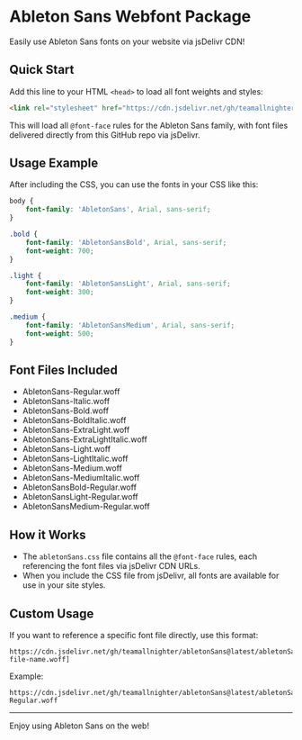 # Ableton Sans Webfont Package

Easily use Ableton Sans fonts on your website via jsDelivr CDN!

## Quick Start

Add this line to your HTML `<head>` to load all font weights and styles:

```html
<link rel="stylesheet" href="https://cdn.jsdelivr.net/gh/teamallnighter/abletonSans@latest/abletonSans.css">
```

This will load all `@font-face` rules for the Ableton Sans family, with font files delivered directly from this GitHub repo via jsDelivr.

## Usage Example

After including the CSS, you can use the fonts in your CSS like this:

```css
body {
	font-family: 'AbletonSans', Arial, sans-serif;
}

.bold {
	font-family: 'AbletonSansBold', Arial, sans-serif;
	font-weight: 700;
}

.light {
	font-family: 'AbletonSansLight', Arial, sans-serif;
	font-weight: 300;
}

.medium {
	font-family: 'AbletonSansMedium', Arial, sans-serif;
	font-weight: 500;
}
```

## Font Files Included

- AbletonSans-Regular.woff
- AbletonSans-Italic.woff
- AbletonSans-Bold.woff
- AbletonSans-BoldItalic.woff
- AbletonSans-ExtraLight.woff
- AbletonSans-ExtraLightItalic.woff
- AbletonSans-Light.woff
- AbletonSans-LightItalic.woff
- AbletonSans-Medium.woff
- AbletonSans-MediumItalic.woff
- AbletonSansBold-Regular.woff
- AbletonSansLight-Regular.woff
- AbletonSansMedium-Regular.woff

## How it Works

- The `abletonSans.css` file contains all the `@font-face` rules, each referencing the font files via jsDelivr CDN URLs.
- When you include the CSS file from jsDelivr, all fonts are available for use in your site styles.

## Custom Usage

If you want to reference a specific font file directly, use this format:

```
https://cdn.jsdelivr.net/gh/teamallnighter/abletonSans@latest/abletonSans/[font-file-name.woff]
```

Example:
```
https://cdn.jsdelivr.net/gh/teamallnighter/abletonSans@latest/abletonSans/AbletonSans-Regular.woff
```

---

Enjoy using Ableton Sans on the web!
